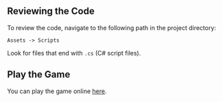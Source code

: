 ## Reviewing the Code

To review the code, navigate to the following path in the project directory:

`Assets -> Scripts`

Look for files that end with `.cs` (C# script files).


## Play the Game

You can play the game online [here]([https://your-game-link.com](https://lior-hatiel.itch.io/spikes-avoider)).
